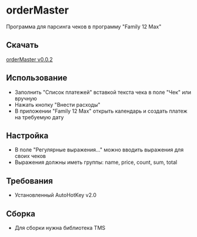 # orderMaster
Программа для парсинга чеков в программу "Family 12 Max"

## Скачать
[orderMaster v0.0.2](https://drive.google.com/file/d/1gqhZ8Qywr2CnxaL7M5BonvKi_meYw5D1/view?usp=sharing)

## Использование
* Заполнить "Список платежей" вставкой текста чека в поле "Чек" или вручную
* Нажать кнопку "Внести расходы"
* В приложении  "Family 12 Max" открыть календарь и создать платеж на требуемую дату

## Настройка
* В поле "Регулярные выражения..." можно вводить выражения для своих чеков
* Выражения должны иметь группы: name, price, count, sum, total

## Требования
* Установленный AutoHotKey v2.0

## Сборка
* Для сборки нужна библиотека TMS

